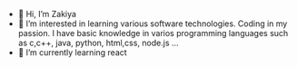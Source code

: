 - 👋 Hi, I’m Zakiya
- 👀 I’m interested in learning various software technologies. Coding in my passion. I have basic knowledge in varios programming languages such as c,c++, java, python, html,css, node.js ...
- 🌱 I’m currently learning react
<!---
zakiyaF/zakiyaF is a ✨ special ✨ repository because its `README.md` (this file) appears on your GitHub profile.
You can click the Preview link to take a look at your changes.
--->
